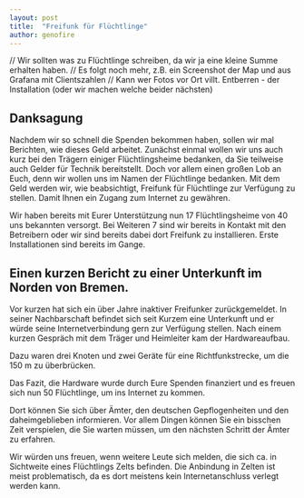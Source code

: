 ```yaml
---
layout: post
title:  "Freifunk für Flüchtlinge"
author: genofire
---
```

// Wir sollten was zu Flüchtlinge schreiben, da wir ja eine kleine Summe erhalten haben.
// Es folgt noch mehr, z.B. ein Screenshot der Map und aus Grafana mit Clientszahlen
// Kann wer Fotos vor Ort villt. Entberren - der Installation (oder wir machen welche beider nächsten)

## Danksagung
Nachdem wir so schnell die Spenden bekommen haben, sollen wir mal Berichten, wie dieses Geld arbeitet.
Zunächst einmal wollen wir uns auch kurz bei den Trägern einiger Flüchtlingsheime bedanken,
 da Sie teilweise auch Gelder für Technik bereitstellt.
Doch vor allem einen großen Lob an Euch, denn wir wollen uns im Namen der Flüchtlinge bedanken.
Mit dem Geld werden wir, wie beabsichtigt, Freifunk für Flüchtlinge zur Verfügung zu stellen.
Damit Ihnen ein Zugang zum Internet zu gewähren.

Wir haben bereits mit Eurer Unterstützung nun 17 Flüchtlingsheime von 40 uns bekannten versorgt.
Bei Weiteren 7 sind wir bereits in Kontakt mit den Betreibern oder wir sind bereits dabei dort Freifunk zu installieren.
Erste Installationen sind bereits im Gange.

## Einen kurzen Bericht zu einer Unterkunft im Norden von Bremen.
Vor kurzen hat sich ein über Jahre inaktiver Freifunker zurückgemeldet.
In seiner Nachbarschaft befindet sich seit Kurzem eine Unterkunft
 und er würde seine Internetverbindung gern zur Verfügung stellen.
Nach einem kurzen Gespräch mit dem Träger und Heimleiter kam
der Hardwareaufbau.

Dazu waren drei Knoten und zwei Geräte für eine Richtfunkstrecke,
um die 150 m zu überbrücken.

Das Fazit, die Hardware wurde durch Eure Spenden finanziert
und es freuen sich nun 50 Flüchtlinge, um ins Internet zu kommen.

Dort können Sie sich über Ämter, den deutschen Gepflogenheiten
 und den daheimgeblieben informieren.
Vor allem Dingen können Sie ein bisschen Zeit verspielen,
 die Sie warten müssen, um den nächsten Schritt der Ämter zu erfahren.


Wir würden uns freuen, wenn weitere Leute sich melden,
 die sich ca. in Sichtweite eines Flüchtlings Zelts befinden.
Die Anbindung in Zelten ist meist problematisch,
 da es dort meistens kein Internetanschluss verlegt werden kann.


